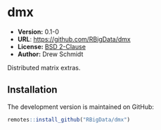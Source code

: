 # dmx

* **Version:** 0.1-0
* **URL**: https://github.com/RBigData/dmx
* **License:** [BSD 2-Clause](http://opensource.org/licenses/BSD-2-Clause)
* **Author:** Drew Schmidt


Distributed matrix extras.


## Installation

The development version is maintained on GitHub:

```r
remotes::install_github("RBigData/dmx")
```
